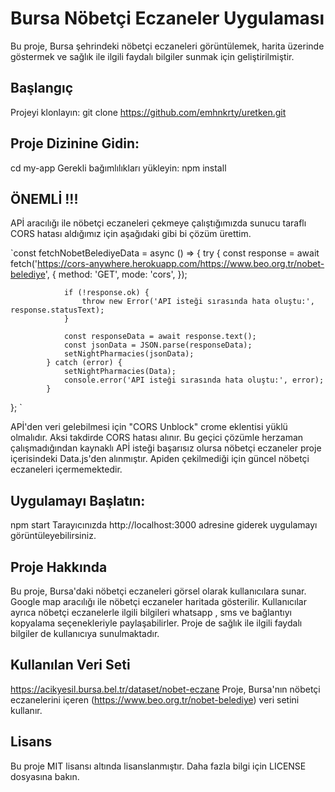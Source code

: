 # Bursa Nöbetçi Eczaneler Uygulaması
Bu proje, Bursa şehrindeki nöbetçi eczaneleri görüntülemek, harita üzerinde göstermek ve sağlık ile ilgili faydalı bilgiler sunmak için geliştirilmiştir.

## Başlangıç
Projeyi klonlayın:
git clone https://github.com/emhnkrty/uretken.git

## Proje Dizinine Gidin:
cd my-app 
Gerekli bağımlılıkları yükleyin:
npm install


## ÖNEMLİ !!!
APİ aracılığı ile nöbetçi eczaneleri çekmeye çalıştığımızda sunucu taraflı CORS hatası aldığımız için aşağıdaki gibi bi çözüm ürettim.

`const fetchNobetBelediyeData = async () => {
            try {
                const response = await fetch('https://cors-anywhere.herokuapp.com/https://www.beo.org.tr/nobet-belediye', {
                    method: 'GET',
                    mode: 'cors', 
                });
        
                if (!response.ok) {
                    throw new Error('API isteği sırasında hata oluştu:', response.statusText);
                }
        
                const responseData = await response.text();
                const jsonData = JSON.parse(responseData);
                setNightPharmacies(jsonData);
            } catch (error) {
                setNightPharmacies(Data);
                console.error('API isteği sırasında hata oluştu:', error);
            }
}; `



APİ'den veri gelebilmesi için "CORS Unblock" crome eklentisi yüklü olmalıdır. Aksi takdirde CORS hatası alınır.
Bu geçici çözümle herzaman çalışmadığından kaynaklı APİ isteği başarısız olursa nöbetçi eczaneler proje içerisindeki Data.js'den alınmıştır. Apiden çekilmediği için güncel nöbetçi eczaneleri içermemektedir.


## Uygulamayı Başlatın:
npm start
Tarayıcınızda http://localhost:3000 adresine giderek uygulamayı görüntüleyebilirsiniz.


## Proje Hakkında
Bu proje, Bursa'daki nöbetçi eczaneleri görsel olarak kullanıcılara sunar. Google map aracılığı ile nöbetçi eczaneler haritada gösterilir. Kullanıcılar ayrıca nöbetçi eczanelerle ilgili bilgileri whatsapp , sms ve bağlantıyı kopyalama seçenekleriyle paylaşabilirler. Proje de sağlık ile ilgili faydalı bilgiler de kullanıcıya sunulmaktadır.


## Kullanılan Veri Seti
https://acikyesil.bursa.bel.tr/dataset/nobet-eczane
Proje, Bursa'nın nöbetçi eczanelerini içeren (https://www.beo.org.tr/nobet-belediye) veri setini kullanır.

## Lisans
Bu proje MIT lisansı altında lisanslanmıştır. Daha fazla bilgi için LICENSE dosyasına bakın.

